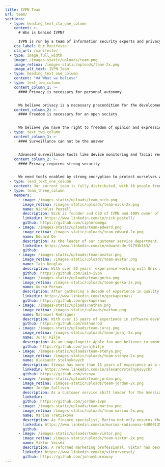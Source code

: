 ```yaml
---
title: IVPN Team
url: team/
sections:
  - type: heading_text_cta_one_column
    content: >-
      # Who is behind IVPN?

      IVPN is run by a team of information security experts and privacy activists. The founding team is a group of security professionals who met whilst studying information security at the University of London, UK (Royal Holloway). IVPN has been around since 2009, far longer than most VPN services.
    cta_label: Our Manifesto
    cta_url: /manifesto/
  - type: image_full_width
    image: /images-static/uploads/team.png
    image_retina: /images-static/uploads/team-2x.png
    image_alt_text: IVPN Team
  - type: heading_text_one_column
    content: "## What we believe"
  - type: text_two_column
    content_column_1: >-
      #### Privacy is necessary for personal autonomy


      We believe privacy is a necessary precondition for the development and preservation of the self. The power to selectively reveal oneself to the world is under attack from governments and corporations. We are fighting back.
    content_column_2: >-
      #### Freedom is necessary for an open society


      We believe you have the right to freedom of opinion and expression online without interference or surveillance. Freedom leads to enhanced expressions of creativity and original thought. We are determined to protect this right.
  - type: text_two_column
    content_column_1: >-
      #### Surveillance can not be the answer


      Advanced surveillance tools like device monitoring and facial recognition technologies are being deployed at a rapid pace. We refuse to accept that these tools are necessary for a safe society and call on governments to roll back their use.
    content_column_2: >-
      #### Privacy requires strong security


      We need tools enabled by strong encryption to protect ourselves against hostile adversaries. With the right set of protections we can once again control what we share with those we don’t know and can’t trust.
  - type: lead_text_one_column
    content: Our current team is fully distributed, with 10 people from 7 countries.
  - type: team_three_column
    members:
      - image: /images-static/uploads/team-nick.png
        image_retina: /images-static/uploads/team-nick-2x.png
        name: Nicholas Pestell
        description: Nick is founder and CEO of IVPN and 100% owner of IVPN Limited, the company through which the IVPN service is operated. Nick brings considerable expertise in risk management and security testing whilst working for Royal Bank of Scotland, Network Rail and ABN AMRO Bank.
        linkedin: https://www.linkedin.com/in/nick-pestell/
        github: https://github.com/cipheromega
      - image: /images-static/uploads/team-edward.png
        image_retina: /images-static/uploads/team-edward-2x.png
        name: Eduard De
        description: As the leader of our customer service department, Edward is responsible for making sure all customer inquiries are dealt with in a swift and professional manner, no matter when they come through.
        linkedin: https://www.linkedin.com/in/edward-de-91793b163/
        github: 
      - image: /images-static/uploads/team-avatar.png
        image_retina: /images-static/uploads/team-avatar.png
        name: Iain Douglas
        description: With over 20 years' experience working with Unix and Linux, Iain knows a thing or two. He manages the team responsible for ensuring the security and availability of our public VPN infrastructure.
        github: https://github.com/Iain-ivpn
      - image: /images-static/uploads/team-gorka.png
        image_retina: /images-static/uploads/team-gorka-2x.png
        name: Gorka Pernas
        description: After gathering a decade of experience in quality assurance-related roles at technology firms, Gorka now applies his knowledge in helping the IVPN team ship bug-free apps and making sure you suffer no privacy leaks.
        linkedin: https://www.linkedin.com/in/gorkapernas/
        github: https://github.com/gorkapernas
      - image: /images-static/uploads/nathan.png
        image_retina: /images-static/uploads/nathan.png
        name: Natanael Rodriguez
        description: With over 15 years of experience in software development, Nathan now uses his skills to tackle all backend related projects at IVPN.
        github: https://github.com/nathanrod
      - image: /images-static/uploads/team-juraj.png
        image_retina: /images-static/uploads/team-juraj-2x.png
        name: Juraj Hilje
        description: As an unapologetic Apple fan and believer in smooth user experience, it was a natural choice for Juraj to get into iOS development a decade ago. Now he's obsessed with building the best VPN app available on the App Store.
        github: https://github.com/jurajhilje
      - image: /images-static/uploads/team-stenya.png
        image_retina: /images-static/uploads/team-stenya-2x.png
        name: Oleksandr Stelnykovych
        description: Stenya has more than 15 years of experience as a software developer in various roles. At IVPN, he is working on building the best VPN applications for Windows and macOS desktops.
        linkedin: https://www.linkedin.com/in/alexandrstelnykovych/
        github: https://github.com/stenya
      - image: /images-static/uploads/team-jordan.png
        image_retina: /images-static/uploads/team-jordan-2x.png
        name: Jordan Sullivan
        description: As a customer service shift leader for the Americas, Jordan uses his problem solving-based technical support skills to help anyone in need of clear and patient assistance.
        linkedin: 
        github: https://github.com/jordan-ivpn
      - image: /images-static/uploads/team-marina.png
        image_retina: /images-static/uploads/team-marina-2x.png
        name: Marina Tretiakova
        description: As finance specialist, Marina not only ensures that IVPN's books are in order, but she is also responsible for developing business processes, performing internal controls and ensuring statutory compliance.
        linkedin: https://www.linkedin.com/in/marina-radionova-64800135/
        github: 
      - image: /images-static/uploads/team-viktor.png
        image_retina: /images-static/uploads/team-viktor-2x.png
        name: Viktor Vecsei
        description: A reformed marketing professional, Viktor has become a fervent privacy advocate since joining IVPN. He is responsible for all communication and outreach efforts that spread the word about IVPN’s mission.
        linkedin: https://www.linkedin.com/in/viktorvecsei/
        github: https://github.com/johnnyburnaway
---
```

